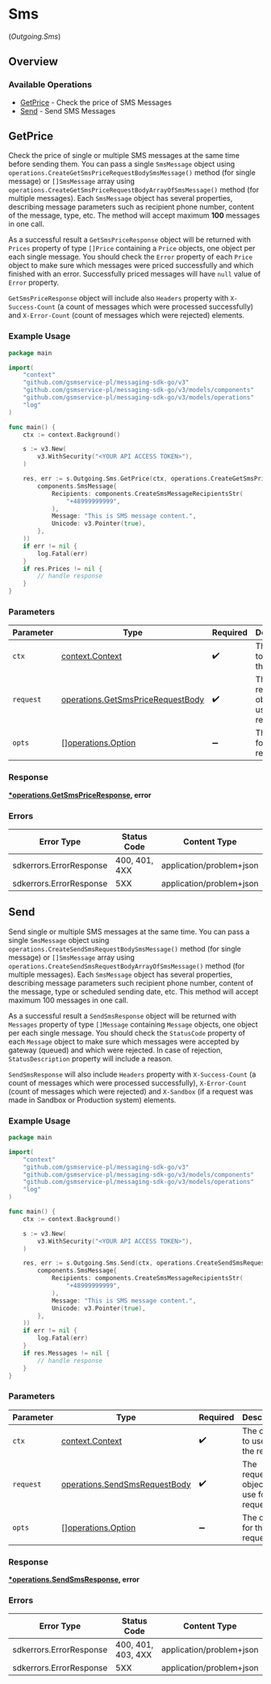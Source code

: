# Sms
(*Outgoing.Sms*)

## Overview

### Available Operations

* [GetPrice](#getprice) - Check the price of SMS Messages
* [Send](#send) - Send SMS Messages

## GetPrice

Check the price of single or multiple SMS messages at the same time before sending them. You can pass a single `SmsMessage` object using `operations.CreateGetSmsPriceRequestBodySmsMessage()` method (for single message) or `[]SmsMessage` array using `operations.CreateGetSmsPriceRequestBodyArrayOfSmsMessage()` method (for multiple messages). Each `SmsMessage` object has several properties, describing message parameters such as recipient phone number, content of the message, type, etc.
The method will accept maximum **100** messages in one call.

As a successful result a `GetSmsPriceResponse` object will be returned with `Prices` property of type `[]Price` containing a `Price` objects, one object per each single message. You should check the `Error` property of each `Price` object to make sure which messages were priced successfully and which finished with an error. Successfully priced messages will have `null` value of `Error` property.

`GetSmsPriceResponse` object will include also `Headers` property with `X-Success-Count` (a count of messages which were processed successfully) and `X-Error-Count` (count of messages which were rejected) elements.

### Example Usage

<!-- UsageSnippet language="go" operationID="getSmsPrice" method="post" path="/messages/sms/price" -->
```go
package main

import(
	"context"
	"github.com/gsmservice-pl/messaging-sdk-go/v3"
	"github.com/gsmservice-pl/messaging-sdk-go/v3/models/components"
	"github.com/gsmservice-pl/messaging-sdk-go/v3/models/operations"
	"log"
)

func main() {
    ctx := context.Background()

    s := v3.New(
        v3.WithSecurity("<YOUR API ACCESS TOKEN>"),
    )

    res, err := s.Outgoing.Sms.GetPrice(ctx, operations.CreateGetSmsPriceRequestBodySmsMessage(
        components.SmsMessage{
            Recipients: components.CreateSmsMessageRecipientsStr(
                "+48999999999",
            ),
            Message: "This is SMS message content.",
            Unicode: v3.Pointer(true),
        },
    ))
    if err != nil {
        log.Fatal(err)
    }
    if res.Prices != nil {
        // handle response
    }
}
```

### Parameters

| Parameter                                                                              | Type                                                                                   | Required                                                                               | Description                                                                            |
| -------------------------------------------------------------------------------------- | -------------------------------------------------------------------------------------- | -------------------------------------------------------------------------------------- | -------------------------------------------------------------------------------------- |
| `ctx`                                                                                  | [context.Context](https://pkg.go.dev/context#Context)                                  | :heavy_check_mark:                                                                     | The context to use for the request.                                                    |
| `request`                                                                              | [operations.GetSmsPriceRequestBody](../../models/operations/getsmspricerequestbody.md) | :heavy_check_mark:                                                                     | The request object to use for the request.                                             |
| `opts`                                                                                 | [][operations.Option](../../models/operations/option.md)                               | :heavy_minus_sign:                                                                     | The options for this request.                                                          |

### Response

**[*operations.GetSmsPriceResponse](../../models/operations/getsmspriceresponse.md), error**

### Errors

| Error Type               | Status Code              | Content Type             |
| ------------------------ | ------------------------ | ------------------------ |
| sdkerrors.ErrorResponse  | 400, 401, 4XX            | application/problem+json |
| sdkerrors.ErrorResponse  | 5XX                      | application/problem+json |

## Send

Send single or multiple SMS messages at the same time. You can pass a single `SmsMessage` object using `operations.CreateSendSmsRequestBodySmsMessage()` method (for single message) or `[]SmsMessage` array using `operations.CreateSendSmsRequestBodyArrayOfSmsMessage()` method (for multiple messages). Each `SmsMessage` object has several properties, describing message parameters such recipient phone number, content of the message, type or scheduled sending date, etc. This method will accept maximum 100 messages in one call.

As a successful result a `SendSmsResponse` object will be returned with `Messages` property of type `[]Message` containing `Message` objects, one object per each single message. You should check the `StatusCode` property of each `Message` object to make sure which messages were accepted by gateway (queued) and which were rejected. In case of rejection, `StatusDescription` property will include a reason.

`SendSmsResponse` will also include `Headers` property with `X-Success-Count` (a count of messages which were processed successfully), `X-Error-Count` (count of messages which were rejected) and `X-Sandbox` (if a request was made in Sandbox or Production system) elements.

### Example Usage

<!-- UsageSnippet language="go" operationID="sendSms" method="post" path="/messages/sms" -->
```go
package main

import(
	"context"
	"github.com/gsmservice-pl/messaging-sdk-go/v3"
	"github.com/gsmservice-pl/messaging-sdk-go/v3/models/components"
	"github.com/gsmservice-pl/messaging-sdk-go/v3/models/operations"
	"log"
)

func main() {
    ctx := context.Background()

    s := v3.New(
        v3.WithSecurity("<YOUR API ACCESS TOKEN>"),
    )

    res, err := s.Outgoing.Sms.Send(ctx, operations.CreateSendSmsRequestBodySmsMessage(
        components.SmsMessage{
            Recipients: components.CreateSmsMessageRecipientsStr(
                "+48999999999",
            ),
            Message: "This is SMS message content.",
            Unicode: v3.Pointer(true),
        },
    ))
    if err != nil {
        log.Fatal(err)
    }
    if res.Messages != nil {
        // handle response
    }
}
```

### Parameters

| Parameter                                                                      | Type                                                                           | Required                                                                       | Description                                                                    |
| ------------------------------------------------------------------------------ | ------------------------------------------------------------------------------ | ------------------------------------------------------------------------------ | ------------------------------------------------------------------------------ |
| `ctx`                                                                          | [context.Context](https://pkg.go.dev/context#Context)                          | :heavy_check_mark:                                                             | The context to use for the request.                                            |
| `request`                                                                      | [operations.SendSmsRequestBody](../../models/operations/sendsmsrequestbody.md) | :heavy_check_mark:                                                             | The request object to use for the request.                                     |
| `opts`                                                                         | [][operations.Option](../../models/operations/option.md)                       | :heavy_minus_sign:                                                             | The options for this request.                                                  |

### Response

**[*operations.SendSmsResponse](../../models/operations/sendsmsresponse.md), error**

### Errors

| Error Type               | Status Code              | Content Type             |
| ------------------------ | ------------------------ | ------------------------ |
| sdkerrors.ErrorResponse  | 400, 401, 403, 4XX       | application/problem+json |
| sdkerrors.ErrorResponse  | 5XX                      | application/problem+json |